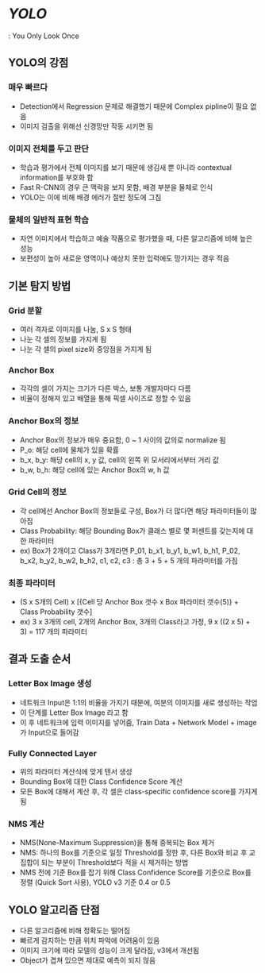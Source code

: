 # _**YOLO**_

: You Only Look Once

## YOLO의 강점

### 매우 빠르다

- Detection에서 Regression 문제로 해결했기 때문에 Complex pipline이 필요 없음
- 이미지 검출을 위해선 신경망만 작동 시키면 됨

### 이미지 전체를 두고 판단

- 학습과 평가에서 전체 이미지를 보기 때문에 생김새 뿐 아니라 contextual information를 부호화 함
- Fast R-CNN의 경우 큰 맥락을 보지 못함, 배경 부분을 물체로 인식
- YOLO는 이에 비해 배경 에러가 절반 정도에 그침

### 물체의 일반적 표현 학습

- 자연 이미지에서 학습하고 예술 작품으로 평가했을 때, 다른 알고리즘에 비해 높은 성능
- 보편성이 높아 새로운 영역이나 예상치 못한 입력에도 망가지는 경우 적음

## 기본 탐지 방법

### Grid 분할

- 여러 격자로 이미지를 나눔, S x S 형태
- 나눈 각 셀의 정보를 가지게 됨
- 나눈 각 셀의 pixel size와 중앙점을 가지게 됨

### Anchor Box

- 각각의 셀이 가지는 크기가 다른 박스, 보통 개발자마다 다름
- 비율이 정해져 있고 배열을 통해 픽셀 사이즈로 정할 수 있음

### Anchor Box의 정보

- Anchor Box의 정보가 매우 중요함, 0 ~ 1 사이의 값의로 normalize 됨
- P_o: 해당 cell에 물체가 있을 확률
- b_x, b_y: 해당 cell의 x, y 값, cell의 왼쪽 위 모서리에서부터 거리 값
- b_w, b_h: 해당 cell에 있는 Anchor Box의 w, h 값

### Grid Cell의 정보

- 각 cell에선 Anchor Box의 정보들로 구성, Box가 더 많다면 해당 파라미터들이 많아짐
- Class Probability: 해당 Bounding Box가 클래스 별로 몇 퍼센트를 갖는지에 대한 파라미터
- ex) Box가 2개이고 Class가 3개라면 P_01, b_x1, b_y1, b_w1, b_h1, P_02, b_x2, b_y2, b_w2, b_h2, c1, c2, c3 : 총 3 + 5 + 5 개의 파라미터를 가짐

### 최종 파라미터

- (S x S개의 Cell) x [{Cell 당 Anchor Box 갯수 x Box 파라미터 갯수(5)} + Class Probability 갯수]
- ex) 3 x 3개의 cell, 2개의 Anchor Box, 3개의 Class라고 가정, 9 x ((2 x 5) + 3) = 117 개의 파라미터

## 결과 도출 순서

### Letter Box Image 생성

- 네트워크 Input은 1:1의 비율을 가지기 때문에, 여분의 이미지를 새로 생성하는 작엄
- 이 단계를 Letter Box Image 라고 함
- 이 후 네트워크에 입력 이미지를 넣어줌, Train Data + Network Model + image가 Input으로 들어감

### Fully Connected Layer

- 위의 파라미터 계산식에 맞게 텐서 생성
- Bounding Box에 대한 Class Confidence Score 계산
- 모든 Box에 대해서 계산 후, 각 셀은 class-specific confidence score를 가지게 됨

### NMS 계산

- NMS(None-Maximum Suppression)을 통해 중복되는 Box 제거
- NMS: 하나의 Box를 기준으로 일정 Threshold를 정한 후, 다른 Box와 비교 후 교집합이 되는 부분이 Threshold보다 적을 시 제거하는 방법
- NMS 전에 기준 Box를 잡기 위해 Class Confidence Score를 기준으로 Box를 정렬 (Quick Sort 사용), YOLO v3 기준 0.4 or 0.5

## YOLO 알고리즘 단점

- 다른 알고리즘에 비해 정확도는 떨어짐
- 빠르게 감지하는 만큼 위치 파악에 어려움이 있음
- 이미지 크기에 따라 모델의 성능이 크게 달라짐, v3에서 개선됨
- Object가 겹쳐 있으면 제대로 예측이 되지 않음
